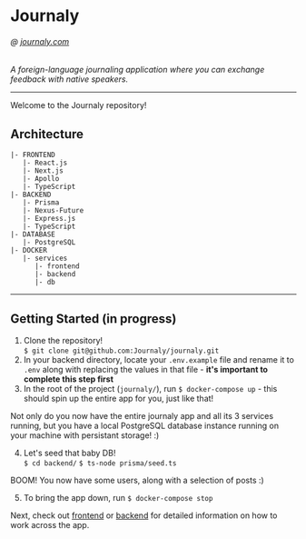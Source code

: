 # Journaly

###### @ [journaly.com](http://journaly.com)

_A foreign-language journaling application where you can exchange feedback with native speakers._

---

Welcome to the Journaly repository!

## Architecture

```
|- FRONTEND
   |- React.js
   |- Next.js
   |- Apollo
   |- TypeScript
|- BACKEND
   |- Prisma
   |- Nexus-Future
   |- Express.js
   |- TypeScript
|- DATABASE
   |- PostgreSQL
|- DOCKER
   |- services
      |- frontend
      |- backend
      |- db
```

---

## Getting Started (in progress)

1. Clone the repository!  
   `$ git clone git@github.com:Journaly/journaly.git`
2. In your backend directory, locate your `.env.example` file and rename it to `.env` along with replacing the values in that file - **it's important to complete this step first**
3. In the root of the project (`journaly/`), run `$ docker-compose up` - this should spin up the entire app for you, just like that!

Not only do you now have the entire journaly app and all its 3 services running, but you have a local PostgreSQL database instance running on your machine with persistant storage! :)

4. Let's seed that baby DB!  
   `$ cd backend/`
   `$ ts-node prisma/seed.ts`

BOOM! You now have some users, along with a selection of posts :)

5. To bring the app down, run `$ docker-compose stop`

Next, check out [frontend](./frontend) or [backend](./backend) for detailed information on how to work across the app.
